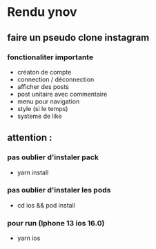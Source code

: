# Rendu ynov

## faire un pseudo clone instagram

### fonctionaliter importante 

- créaton de compte
- connection / déconnection
- afficher des posts
- post unitaire avec commentaire
- menu pour navigation 
- style (si le temps)
- systeme de like

## attention :

### pas oublier d'instaler pack
- yarn install

### pas oublier d'instaler les pods
- cd ios && pod install

### pour run (Iphone 13 ios 16.0)
- yarn ios
